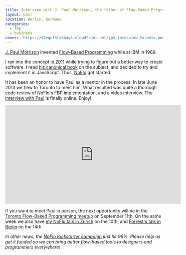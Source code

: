 ```yaml
---
title: Interview with J. Paul Morrison, the father of Flow-Based Programming
layout: post
location: Berlin, Germany
categories:
  - fbp
  - business
cover: 'https://d2vqpl3tx84ay5.cloudfront.net/jpm_interview_toronto.png'
---
```

[J. Paul Morrison](http://en.wikipedia.org/wiki/John_Paul_Morrison) invented [Flow-Based Programming](http://en.wikipedia.org/wiki/Flow-based_programming) while at IBM in 1969.

I ran into the concept [in 2011](http://bergie.iki.fi/blog/interview-noflo-origins/) while trying to figure out a better way to create software. I read [his canonical book](http://amzn.com/1451542321) on the subject, and decided to try and implement it in JavaScript. Thus, [NoFlo](https://noflojs.org/) got started.

It has been an honor to have Paul as a mentor in the process. In late June 2013 we flew to Toronto to meet him. What resulted was quite a thorough code review of NoFlo's FBP implementation, and a video interview. The [interview with Paul](https://youtu.be/up2yhNTsaDs) is finally online. Enjoy!

<iframe width="560" height="315" src="https://www.youtube.com/embed/up2yhNTsaDs" frameborder="0" gesture="media" allow="encrypted-media" allowfullscreen></iframe>

If you want to meet Paul in person, the next opportunity will be in the [Toronto Flow-Based Programming meetup](http://www.meetup.com/Toronto-GTA-Flow-Based-Programming-Meetup/) on September 11th. On the same week we also have [my NoFlo talk in Zurich](http://techup.ch/1209/webtuesday-noflo-flow-based-programming-for-javascript) on the 10th, and [Forrest's talk in Berlin](http://2013.jsconf.eu/) on the 14th.

*In other news, the [NoFlo Kickstarter campaign](http://www.kickstarter.com/projects/noflo/noflo-development-environment) just hit 96%. Please help us get it funded so we can bring better flow-based tools to designers and programmers everywhere!*
